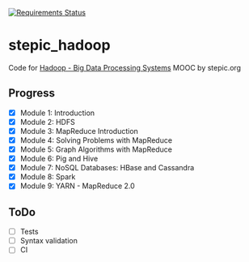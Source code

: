 [![Requirements Status](https://requires.io/github/lancelote/stepic_hadoop/requirements.svg?branch=master)](https://requires.io/github/lancelote/stepic_hadoop/requirements/?branch=master)

# stepic_hadoop

Code for [Hadoop - Big Data Processing Systems](https://stepic.org/course/Hadoop-%D0%A1%D0%B8%D1%81%D1%82%D0%B5%D0%BC%D0%B0-%D0%B4%D0%BB%D1%8F-%D0%BE%D0%B1%D1%80%D0%B0%D0%B1%D0%BE%D1%82%D0%BA%D0%B8-%D0%B1%D0%BE%D0%BB%D1%8C%D1%88%D0%B8%D1%85-%D0%BE%D0%B1%D1%8A%D0%B5%D0%BC%D0%BE%D0%B2-%D0%B4%D0%B0%D0%BD%D0%BD%D1%8B%D1%85-150)
MOOC by stepic.org

## Progress

- [x] Module 1: Introduction
- [x] Module 2: HDFS
- [x] Module 3: MapReduce Introduction
- [x] Module 4: Solving Problems with MapReduce
- [x] Module 5: Graph Algorithms with MapReduce
- [x] Module 6: Pig and Hive
- [x] Module 7: NoSQL Databases: HBase and Cassandra
- [x] Module 8: Spark
- [x] Module 9: YARN - MapReduce 2.0

## ToDo

- [ ] Tests
- [ ] Syntax validation
- [ ] CI
